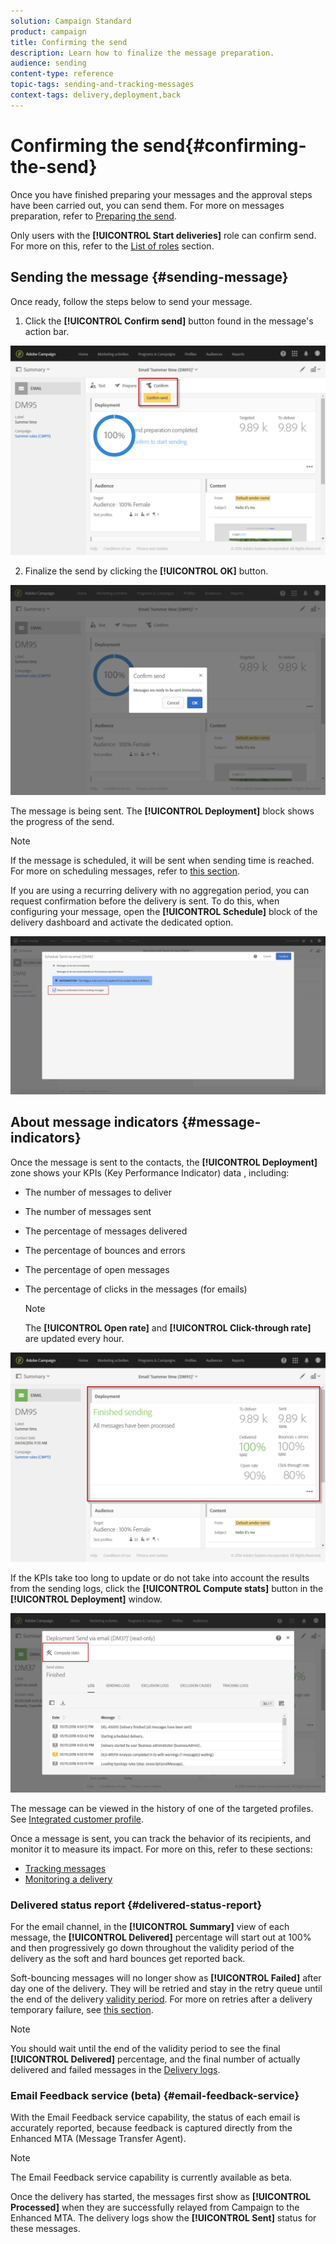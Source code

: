 ```yaml
---
solution: Campaign Standard
product: campaign
title: Confirming the send
description: Learn how to finalize the message preparation.
audience: sending
content-type: reference
topic-tags: sending-and-tracking-messages
context-tags: delivery,deployment,back
---
```


# Confirming the send{#confirming-the-send}

Once you have finished preparing your messages and the approval steps have been carried out, you can send them. For more on messages preparation, refer to [Preparing the send](../../sending/using/preparing-the-send.md).

Only users with the **[!UICONTROL Start deliveries]** role can confirm send. For more on this, refer to the [List of roles](../../administration/using/list-of-roles.md) section.

<!--Users without this role will see the following message: 

![](assets/confirm_delivery_2.png)-->

## Sending the message {#sending-message}

Once ready, follow the steps below to send your message.

1. Click the **[!UICONTROL Confirm send]** button found in the message's action bar.

  ![](assets/confirm_delivery.png)

2. Finalize the send by clicking the **[!UICONTROL OK]** button.

  ![](assets/confirm_delivery1.png)

The message is being sent. The **[!UICONTROL Deployment]** block shows the progress of the send.

>[!NOTE]
>
>If the message is scheduled, it will be sent when sending time is reached. For more on scheduling messages, refer to [this section](../../sending/using/about-scheduling-messages.md).

If you are using a recurring delivery with no aggregation period, you can request confirmation before the delivery is sent. To do this, when configuring your message, open the **[!UICONTROL Schedule]** block of the delivery dashboard and activate the dedicated option.

![](assets/confirmation_recurring_deliveries.png)

## About message indicators {#message-indicators}

Once the message is sent to the contacts, the **[!UICONTROL Deployment]** zone shows your KPIs (Key Performance Indicator) data , including:

* The number of messages to deliver
* The number of messages sent
* The percentage of messages delivered
* The percentage of bounces and errors
* The percentage of open messages
* The percentage of clicks in the messages (for emails)

  >[!NOTE]
  >
  >The **[!UICONTROL Open rate]** and **[!UICONTROL Click-through rate]** are updated every hour.

![](assets/sending_delivery.png)

If the KPIs take too long to update or do not take into account the results from the sending logs, click the **[!UICONTROL Compute stats]** button in the **[!UICONTROL Deployment]** window.

![](assets/sending_delivery7.png)

The message can be viewed in the history of one of the targeted profiles. See [Integrated customer profile](../../audiences/using/integrated-customer-profile.md).

Once a message is sent, you can track the behavior of its recipients, and monitor it to measure its impact. For more on this, refer to these sections:

* [Tracking messages](../../sending/using/tracking-messages.md)
* [Monitoring a delivery](../../sending/using/monitoring-a-delivery.md)

### Delivered status report {#delivered-status-report}

<!--All messages will show as Sent as soon as they are successfully relayed from Campaign to the Enhanced MTA. They will stay in that state unless or until a bounce for that message is communicated back from the Enhanced MTA to Campaign. You should wait until the end of the validity period to see the final Success percentage, and the final number of Sent and Failed messages. Consequently:-->

For the email channel, in the **[!UICONTROL Summary]** view of each message, the **[!UICONTROL Delivered]** percentage will start out at 100% and then progressively go down throughout the validity period of the delivery as the soft and hard bounces get reported back<!--from the Enhanced MTA to Campaign-->.

Soft-bouncing messages will no longer show as **[!UICONTROL Failed]** after day one of the delivery. They will be retried and stay in the retry queue until the end of the delivery [validity period](../../administration/using/configuring-email-channel.md#validity-period-parameters). For more on retries after a delivery temporary failure, see [this section](../../sending/using/understanding-delivery-failures.md#retries-after-a-delivery-temporary-failure).

>[!NOTE]
>
>You should wait until the end of the validity period to see the final **[!UICONTROL Delivered]** percentage, and the final number of actually delivered and failed messages in the [Delivery logs](../../sending/using/monitoring-a-delivery.md#sending-logs).

### Email Feedback service (beta) {#email-feedback-service}

With the Email Feedback service capability, the status of each email is accurately reported, because feedback is captured directly from the Enhanced MTA (Message Transfer Agent).

>[!NOTE]
>
>The Email Feedback service capability is currently available as beta.

Once the delivery has started, the messages first show as **[!UICONTROL Processed]** when they are successfully relayed from Campaign to the Enhanced MTA. The delivery logs show the **[!UICONTROL Sent]** status for these messages.

<!--Soft-bouncing messages will show as Failed while they are retried on each additional day of the validity period for the delivery. They will stay in the Enhanced MTA retry queue throughout the delivery validity period.??-->